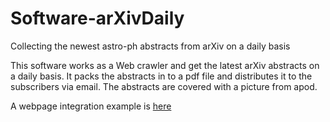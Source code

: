 # Software-arXivDaily
Collecting the newest astro-ph abstracts from arXiv on a daily basis

This software works as a Web crawler and get the latest arXiv abstracts on a daily basis. It packs the abstracts in to a pdf
file and distributes it to the subscribers via email. The abstracts are covered with a  picture from apod.

A webpage integration example is [here](https://pages.jh.edu/~yli311/Astrotoday.html)

